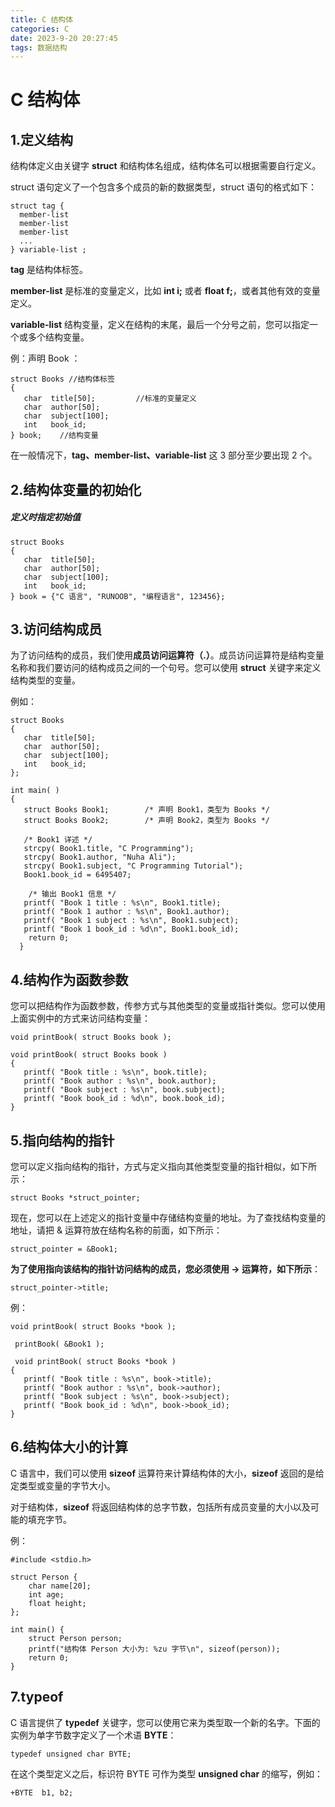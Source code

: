 ```yaml
---
title: C 结构体
categories: C
date: 2023-9-20 20:27:45
tags: 数据结构
---
```


# C 结构体

## 1.定义结构

结构体定义由关键字 **struct** 和结构体名组成，结构体名可以根据需要自行定义。

struct 语句定义了一个包含多个成员的新的数据类型，struct 语句的格式如下：

```
struct tag {
  member-list
  member-list
  member-list  
  ...
} variable-list ;
```

**tag** 是结构体标签。

**member-list** 是标准的变量定义，比如 **int i;** 或者 **float f;**，或者其他有效的变量定义。

**variable-list** 结构变量，定义在结构的末尾，最后一个分号之前，您可以指定一个或多个结构变量。

例：声明 Book ：

```
struct Books //结构体标签
{
   char  title[50];			//标准的变量定义
   char  author[50];
   char  subject[100];
   int   book_id;
} book;    //结构变量
```

在一般情况下，**tag、member-list、variable-list** 这 3 部分至少要出现 2 个。

<!--more-->

## 2.结构体变量的初始化

##### 定义时指定初始值

```
struct Books
{
   char  title[50];
   char  author[50];
   char  subject[100];
   int   book_id;
} book = {"C 语言", "RUNOOB", "编程语言", 123456};
```



## 3.访问结构成员

为了访问结构的成员，我们使用**成员访问运算符（.）**。成员访问运算符是结构变量名称和我们要访问的结构成员之间的一个句号。您可以使用 **struct** 关键字来定义结构类型的变量。

例如：

```
struct Books
{
   char  title[50];
   char  author[50];
   char  subject[100];
   int   book_id;
};
 
int main( )
{
   struct Books Book1;        /* 声明 Book1，类型为 Books */
   struct Books Book2;        /* 声明 Book2，类型为 Books */
   
   /* Book1 详述 */
   strcpy( Book1.title, "C Programming");
   strcpy( Book1.author, "Nuha Ali");
   strcpy( Book1.subject, "C Programming Tutorial");
   Book1.book_id = 6495407;

	/* 输出 Book1 信息 */
   printf( "Book 1 title : %s\n", Book1.title);
   printf( "Book 1 author : %s\n", Book1.author);
   printf( "Book 1 subject : %s\n", Book1.subject);
   printf( "Book 1 book_id : %d\n", Book1.book_id);
  	return 0;
  }
```

## 4.结构作为函数参数

您可以把结构作为函数参数，传参方式与其他类型的变量或指针类似。您可以使用上面实例中的方式来访问结构变量：

```
void printBook( struct Books book );

void printBook( struct Books book )
{
   printf( "Book title : %s\n", book.title);
   printf( "Book author : %s\n", book.author);
   printf( "Book subject : %s\n", book.subject);
   printf( "Book book_id : %d\n", book.book_id);
}
```

## 5.指向结构的指针

您可以定义指向结构的指针，方式与定义指向其他类型变量的指针相似，如下所示：

```
struct Books *struct_pointer;
```

现在，您可以在上述定义的指针变量中存储结构变量的地址。为了查找结构变量的地址，请把 & 运算符放在结构名称的前面，如下所示：

```
struct_pointer = &Book1;
```

**为了使用指向该结构的指针访问结构的成员，您必须使用 -> 运算符，如下所示**：

```
struct_pointer->title;
```

例：

```
void printBook( struct Books *book );

 printBook( &Book1 );
 
 void printBook( struct Books *book )
{
   printf( "Book title : %s\n", book->title);
   printf( "Book author : %s\n", book->author);
   printf( "Book subject : %s\n", book->subject);
   printf( "Book book_id : %d\n", book->book_id);
}
```

## 6.结构体大小的计算

C 语言中，我们可以使用 **sizeof** 运算符来计算结构体的大小，**sizeof** 返回的是给定类型或变量的字节大小。

对于结构体，**sizeof** 将返回结构体的总字节数，包括所有成员变量的大小以及可能的填充字节。

例：

```
#include <stdio.h>

struct Person {
    char name[20];
    int age;
    float height;
};

int main() {
    struct Person person;
    printf("结构体 Person 大小为: %zu 字节\n", sizeof(person));
    return 0;
}
```

## 7.typeof

C 语言提供了 **typedef** 关键字，您可以使用它来为类型取一个新的名字。下面的实例为单字节数字定义了一个术语 **BYTE**：

```
typedef unsigned char BYTE;
```

在这个类型定义之后，标识符 BYTE 可作为类型 **unsigned char** 的缩写，例如：

```
+BYTE  b1, b2;
```